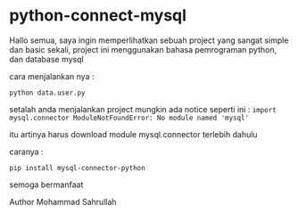 # python-connect-mysql
Hallo semua, saya ingin memperlihatkan sebuah project  yang sangat simple dan basic sekali, project ini  menggunakan bahasa pemrograman python, dan database mysql

cara menjalankan nya :

`python data.user.py`

setalah anda menjalankan project mungkin ada notice seperti ini :
 `import mysql.connector
ModuleNotFoundError: No module named 'mysql'`

itu artinya harus download module mysql.connector terlebih dahulu

caranya :

`pip install mysql-connector-python`

semoga bermanfaat

Author Mohammad Sahrullah

